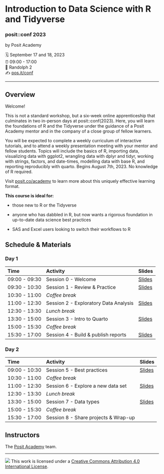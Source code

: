 Introduction to Data Science with R and Tidyverse
================

### posit::conf 2023

by Posit Academy

:spiral_calendar: September 17 and 18, 2023  
:alarm_clock:     09:00 - 17:00  
:hotel:           Randolph 2  
:writing_hand:    [pos.it/conf](http://pos.it/conf)

-----

## Overview

Welcome!

This is not a standard workshop, but a six-week online apprenticeship that culminates in two in-person days at posit::conf(2023). Here, you will learn the foundations of R and the Tidyverse under the guidance of a Posit Academy mentor and in the company of a close group of fellow learners. 

You will be expected to complete a weekly curriculum of interactive tutorials, and to attend a weekly presentation meeting with your mentor and fellow students. Topics will include the basics of R, importing data, visualizing data with ggplot2, wrangling data with dplyr and tidyr, working with strings, factors, and date-times, modelling data with base R, and reporting reproducibly with quarto. Begins August 7th, 2023. No knowledge of R required. 

Visit [posit.co/academy](https://posit.co/products/enterprise/academy/) to learn more about this uniquely effective learning format.

**This course is ideal for:**

* those new to R or the Tidyverse

* anyone who has dabbled in R, but now wants a rigorous foundation in up-to-date data science best practices

* SAS and Excel users looking to switch their workflows to R

## Schedule & Materials

### Day 1

| Time          | Activity                              | Slides
| :------------ | :------------------------------------ | :----- |
| 09:00 - 09:30 | Session 0 - Welcome                   | [Slides](https://intro-tidyverse-2023.netlify.app/_slides/session01-welcome-slides.html)
| 09:30 - 10:30 | Session 1 - Review & Practice         | [Slides](https://intro-tidyverse-2023.netlify.app/_slides/session01-practice-slides.html)|
| 10:30 - 11:00 | *Coffee break*                        |  |
| 11:00 - 12:30 | Session 2 - Exploratory Data Analysis | [Slides](https://github.com/posit-conf-2023/r-intro/blob/main/slides/session02-eda.pdf) |
| 12:30 - 13:30 | *Lunch break*                         |  |
| 13:30 - 15:00 | Session 3 - Intro to Quarto           | [Slides](https://intro-tidyverse-2023.netlify.app/_slides/session03-quarto-slides.html) |
| 15:00 - 15:30 | *Coffee break*                        |  |
| 15:30 - 17:00 | Session 4 - Build & publish reports   | [Slides](https://github.com/posit-conf-2023/r-intro/blob/main/slides/session04-reports.pdf)  |

### Day 2

| Time          | Activity                             | Slides
| :------------ | :----------------------------------- | :----- |
| 09:00 - 10:30 | Session 5 - Best practices           | [Slides](https://github.com/posit-conf-2023/r-intro/blob/main/slides/session05-best-practices.pdf) |
| 10:30 - 11:00 | *Coffee break*                       |  |
| 11:00 - 12:30 | Session 6 - Explore a new data set   | [Slides](https://github.com/posit-conf-2023/r-intro/blob/main/slides/session06-new-data.pdf) |
| 12:30 - 13:30 | *Lunch break*                        |  |
| 13:30 - 15:00 | Session 7 - Data types               | [Slides](https://intro-tidyverse-2023.netlify.app/_slides/session07-types-slides.html) |
| 15:00 - 15:30 | *Coffee break*                       |  |
| 15:30 - 17:00 | Session 8 - Share projects & Wrap-up |  |


## Instructors

The [Posit Academy](https://posit.co/products/enterprise/academy/) team.

-----

![](https://i.creativecommons.org/l/by/4.0/88x31.png) This work is
licensed under a [Creative Commons Attribution 4.0 International
License](https://creativecommons.org/licenses/by/4.0/).
